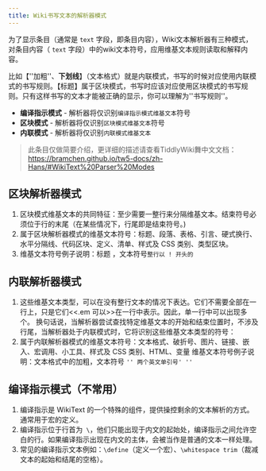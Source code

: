 ```yaml
---
title: Wiki书写文本的解析器模式
---
```


为了显示条目（通常是 `text` 字段，即条目内容），Wiki文本解析器有三种模式，对条目内容（ `text` 字段）中的wiki文本符号，应用维基文本规则读取和解释内容。

比如【''加粗''、__下划线__】（文本格式）就是内联模式，书写的时候对应使用内联模式的书写规则。【标题】属于区块模式，书写时应该对应使用区块模式的书写规则。只有这样书写的文本才能被正确的显示，你可以理解为''书写规则''。

* **编译指示模式** - 解析器将仅识别`编译指示模式维基文本`符号
* **区块模式** - 解析器将仅识别`区块模式维基文本`符号
* **内联模式** - 解析器将仅识别`内联模式维基文本`

> 此条目仅做简要介绍，更详细的描述请查看TiddlyWiki舞中文文档：<https://bramchen.github.io/tw5-docs/zh-Hans/#WikiText%20Parser%20Modes>




## 区块解析器模式

1. 区块模式维基文本的共同特征：至少需要一整行来分隔维基文本。结束符号必须位于行的末尾（在某些情况下，行尾即是结束符号。)
1. 属于区块解析器模式的维基文本符号：标题、段落、表格、引言、硬式换行、水平分隔线、代码区块、定义、清单、样式及 CSS 类别、类型区块。
1. 维基文本符号例子说明：标题 ，文本符号`整行以 ! 开头的`


## 内联解析器模式

1. 这些维基文本类型，可以在没有整行文本的情况下表达。它们不需要全部在一行上，只是它们<<.em 可以>>在一行中表示。因此，单一行中可以出现多个。 换句话说，当解析器尝试查找特定维基文本的开始和结束位置时，不涉及行尾，当解析器处于内联模式时，它将识别这些维基文本类型的符号：
1. 属于内联解析器模式的维基文本符号：文本格式、破折号、图片、链接、嵌入、宏调用、小工具、样式及 CSS 类别、HTML、变量
维基文本符号例子说明：文本格式中的加粗，文本符号 `'' 两个英文单引号' ''`



## 编译指示模式（不常用）

1. 编译指示是 WikiText 的一个特殊的组件，提供操控剩余的文本解析的方式。通常用于宏的定义。
1. 编译指示位于行首为` \`，他们只能出现于内文的起始处，编译指示之间允许空白的行。如果编译指示出现在内文的主体，会被当作是普通的文本一样处理。
1. 常见的编译指示文本例如：`\define`（定义一个宏）、`\whitespace trim`（裁减文本的起始和结尾的空格）。

